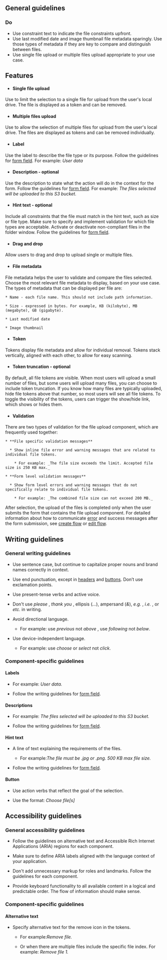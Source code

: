 ## General guidelines

### Do

  * Use constraint text to indicate the file constraints upfront.
  * Use last modified date and image thumbnail file metadata sparingly. Use those types of metadata if they are key to compare and distinguish between files.
  * Use single file upload or multiple files upload appropriate to your use case.



## Features

  * #### Single file upload

Use to limit the selection to a single file for upload from the user's local drive. The file is displayed as a token and can be removed.

  * #### Multiple files upload

Use to allow the selection of multiple files for upload from the user's local drive. The files are displayed as tokens and can be removed individually.

  * #### Label

Use the label to describe the file type or its purpose. Follow the guidelines for [form field](/components/form-field/?tabId=usage). For example: _User data_

  * #### Description \- optional

Use the description to state what the action will do in the context for the form. Follow the guidelines for [form field](/components/form-field/?tabId=usage). For example: _The files selected will be uploaded to this S3 bucket._

  * #### Hint text \- optional

Include all constraints that the file must match in the hint text, such as size or file type. Make sure to specify and implement validation for which file types are acceptable. Activate or deactivate non-compliant files in the folder window. Follow the guidelines for [form field](/components/form-field/?tabId=usage).

  * #### Drag and drop

Allow users to drag and drop to upload single or multiple files.

  * #### File metadata

File metadata helps the user to validate and compare the files selected. Choose the most relevant file metadata to display, based on your use case. The types of metadata that can be displayed per file are:

    * Name - each file name. This should not include path information.

    * Size - expressed in bytes. For example, KB (kilobyte), MB (megabyte), GB (gigabyte).

    * Last modified date

    * Image thumbnail

  * #### Token

Tokens display file metadata and allow for individual removal. Tokens stack vertically, aligned with each other, to allow for easy scanning.

  * #### Token truncation \- optional

By default, all file tokens are visible. When most users will upload a small number of files, but some users will upload many files, you can choose to include token truncation. If you know how many files are typically uploaded, hide file tokens above that number, so most users will see all file tokens. To toggle the visibility of the tokens, users can trigger the show/hide link, which shows or hides them.

  * #### Validation

There are two types of validation for the file upload component, which are frequently used together:

    * **File specific validation messages**

      * Show inline file error and warning messages that are related to individual file tokens.

        * For example: _The file size exceeds the limit. Accepted file size is 250 KB max._

    * **Form level validation messages**

      * Show form level errors and warning messages that do not specifically relate to individual file tokens.

        * For example: _The combined file size can not exceed 200 MB._

After selection, the upload of the files is completed only when the user submits the form that contains the file upload component. For detailed information about how to communicate [error](/patterns/general/errors/error-messages/) and success messages after the form submission, see [create flow](/patterns/resource-management/create/) or [edit flow](/patterns/resource-management/edit/).




## Writing guidelines

### General writing guidelines

  * Use sentence case, but continue to capitalize proper nouns and brand names correctly in context.

  * Use end punctuation, except in [headers](/components/header/?tabId=usage) and [buttons](/components/button/?tabId=usage). Don’t use exclamation points.

  * Use present-tense verbs and active voice.

  * Don't use _please_ , _thank you_ , ellipsis (_..._), ampersand (_&_), _e.g._ , _i.e._ , or _etc._ in writing.

  * Avoid directional language.

    * For example: use _previous_ not _above_ , use _following_ not _below_.

  * Use device-independent language.

    * For example: use _choose_ or _select_ not _click_.




### Component-specific guidelines

#### Labels

  * For example: _User data._

  * Follow the writing guidelines for [form field](/components/form-field/?tabId=usage#writing-guidelines).




#### Descriptions

  * For example: _The files selected will be uploaded to this S3 bucket._

  * Follow the writing guidelines for [form field](/components/form-field/?tabId=usage#writing-guidelines).




#### Hint text

  * A line of text explaining the requirements of the files.

    * For example:_The file must be .jpg or .png. 500 KB max file size._

  * Follow the writing guidelines for [form field](/components/form-field/?tabId=usage#writing-guidelines).




#### Button

  * Use action verbs that reflect the goal of the selection. 

  * Use the format: _Choose file[s]_




## Accessibility guidelines

### General accessibility guidelines

  * Follow the guidelines on alternative text and Accessible Rich Internet Applications (ARIA) regions for each component.

  * Make sure to define ARIA labels aligned with the language context of your application.

  * Don't add unnecessary markup for roles and landmarks. Follow the guidelines for each component.

  * Provide keyboard functionality to all available content in a logical and predictable order. The flow of information should make sense.




### Component-specific guidelines

#### Alternative text

  * Specify alternative text for the remove icon in the tokens.

    * For example:_Remove file._

    * Or when there are multiple files include the specific file index. For example: _Remove file 1._



